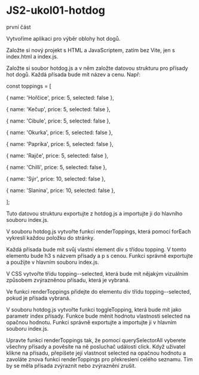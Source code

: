# JS2-ukol01-hotdog

první část

Vytvoříme aplikaci pro výběr oblohy hot dogů.

Založte si nový projekt s HTML a JavaScriptem, zatím bez Vite, jen s index.html a index.js.

Založte si soubor hotdog.js a v něm založte datovou strukturu pro přísady hot dogů. Každá přísada bude mít název a cenu. Např:

const toppings = [

  { name: 'Hořčice', price: 5, selected: false },
  
  { name: 'Kečup', price: 5, selected: false },
  
  { name: 'Cibule', price: 5, selected: false },
  
  { name: 'Okurka', price: 5, selected: false },
  
  { name: 'Paprika', price: 5, selected: false },
  
  { name: 'Rajče', price: 5, selected: false },
  
  { name: 'Chilli', price: 5, selected: false },
  
  { name: 'Sýr', price: 10, selected: false },
  
  { name: 'Slanina', price: 10, selected: false },
  
];

Tuto datovou strukturu exportujte z hotdog.js a importujte ji do hlavního souboru index.js.

V souboru hotdog.js vytvořte funkci renderToppings, která pomocí forEach vykreslí každou položku do stránky. 

Každá přísada bude mít svůj vlastní element div s třídou topping. V tomto elementu bude h3 s názvem přísady a p s cenou. Funkci správně exportujte a použijte v hlavním souboru index.js.

V CSS vytvořte třídu topping--selected, která bude mít nějakým vizuálním způsobem zvýrazněnou přísadu, která je vybraná. 

Ve funkci renderToppings přidejte do elementu div třídu topping--selected, pokud je přísada vybraná.


V souboru hotdog.js vytvořte funkci toggleTopping, která bude mít jako parametr index přísady. Funkce bude měnit hodnotu vlastnosti selected na opačnou hodnotu. Funkci správně exportujte a importujte ji v hlavním souboru index.js.

Upravte funkci renderToppings tak, že pomocí querySelectorAll vyberete všechny přísady a pověsíte na ně posluchač události click. Když uživatel klikne na přísadu, přepíšete její vlastnost selected na opačnou hodnotu a zavoláte znova funkci renderToppings pro překreslení celého seznamu. Tím by se měla přísada zvýraznit nebo zvýraznění zrušit.
